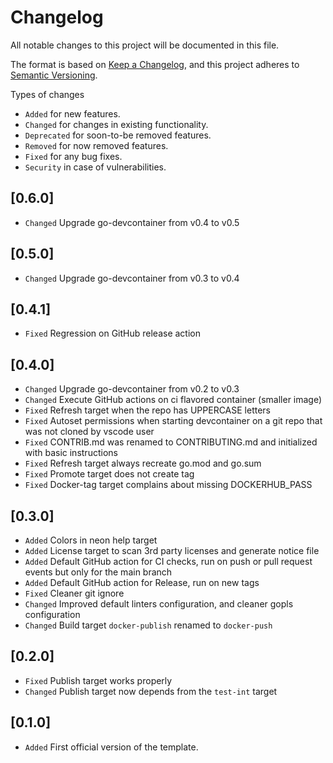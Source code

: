 # Changelog

All notable changes to this project will be documented in this file.

The format is based on [Keep a Changelog](https://keepachangelog.com/en/1.1.0/),
and this project adheres to [Semantic Versioning](https://semver.org/spec/v2.0.0.html).

Types of changes

- `Added` for new features.
- `Changed` for changes in existing functionality.
- `Deprecated` for soon-to-be removed features.
- `Removed` for now removed features.
- `Fixed` for any bug fixes.
- `Security` in case of vulnerabilities.

## [0.6.0]

- `Changed` Upgrade go-devcontainer from v0.4 to v0.5

## [0.5.0]

- `Changed` Upgrade go-devcontainer from v0.3 to v0.4

## [0.4.1]

- `Fixed` Regression on GitHub release action

## [0.4.0]

- `Changed` Upgrade go-devcontainer from v0.2 to v0.3
- `Changed` Execute GitHub actions on ci flavored container (smaller image)
- `Fixed` Refresh target when the repo has UPPERCASE letters
- `Fixed` Autoset permissions when starting devcontainer on a git repo that was not cloned by vscode user
- `Fixed` CONTRIB.md was renamed to CONTRIBUTING.md and initialized with basic instructions
- `Fixed` Refresh target always recreate go.mod and go.sum
- `Fixed` Promote target does not create tag
- `Fixed` Docker-tag target complains about missing DOCKERHUB_PASS

## [0.3.0]

- `Added` Colors in neon help target
- `Added` License target to scan 3rd party licenses and generate notice file
- `Added` Default GitHub action for CI checks, run on push or pull request events but only for the main branch
- `Added` Default GitHub action for Release, run on new tags
- `Fixed` Cleaner git ignore
- `Changed` Improved default linters configuration, and cleaner gopls configuration
- `Changed` Build target `docker-publish` renamed to `docker-push`

## [0.2.0]

- `Fixed` Publish target works properly
- `Changed` Publish target now depends from the `test-int` target

## [0.1.0]

- `Added` First official version of the template.

